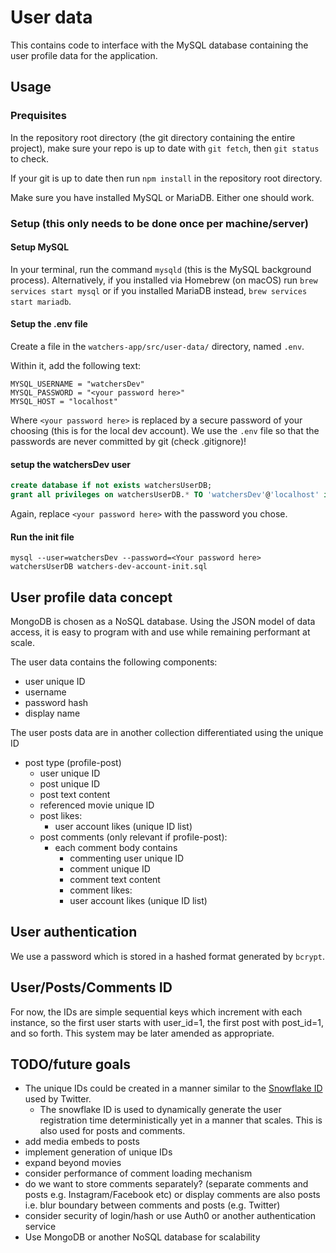 # User data

This contains code to interface with the MySQL database containing the user profile data for the application.

## Usage

### Prequisites

In the repository root directory (the git directory containing the entire project), make sure your repo is up to date with `git fetch`, then `git status` to check. 

If your git is up to date then run `npm install` in the repository root directory.

Make sure you have installed MySQL or MariaDB. Either one should work.

### Setup (this only needs to be done once per machine/server)

#### Setup MySQL

In your terminal, run the command `mysqld` (this is the MySQL background process). Alternatively, if you installed via Homebrew (on macOS) run `brew services start mysql` or if you installed MariaDB instead, `brew services start mariadb`.

#### Setup the .env file

Create a file in the `watchers-app/src/user-data/` directory, named `.env`.

Within it, add the following text: 

```env
MYSQL_USERNAME = "watchersDev"
MYSQL_PASSWORD = "<your password here>"
MYSQL_HOST = "localhost"
```

Where `<your password here>` is replaced by a secure password of your choosing (this is for the local dev account). We use the `.env` file so that the passwords are never committed by git (check .gitignore)!

#### setup the watchersDev user

```sql
create database if not exists watchersUserDB;
grant all privileges on watchersUserDB.* TO 'watchersDev'@'localhost' identified by '<your password here>';
```

Again, replace `<your password here>` with the password you chose.

#### Run the init file
`mysql --user=watchersDev --password=<Your password here> watchersUserDB watchers-dev-account-init.sql`

## User profile data concept

MongoDB is chosen as a NoSQL database. Using the JSON model of data access, it is easy to program with and use while remaining performant at scale.

The user data contains the following components:
- user unique ID
- username
- password hash
- display name

The user posts data are in another collection differentiated using the unique ID
- post type (profile-post)
	- user unique ID
	- post unique ID
	- post text content
	- referenced movie unique ID
	- post likes:
		- user account likes (unique ID list)
	- post comments (only relevant if profile-post):
		- each comment body contains
			- commenting user unique ID
			- comment unique ID
			- comment text content
			- comment likes:
			- user account likes (unique ID list)

## User authentication

We use a password which is stored in a hashed format generated by `bcrypt`.

## User/Posts/Comments ID

For now, the IDs are simple sequential keys which increment with each instance, so the first user starts with user_id=1, the first post with post_id=1, and so forth. This system may be later amended as appropriate.

## TODO/future goals

- The unique IDs could be created in a manner similar to the [Snowflake ID](https://en.wikipedia.org/wiki/Snowflake_ID) used by Twitter. 
	- The snowflake ID is used to dynamically generate the user registration time deterministically yet in a manner that scales. This is also used for posts and comments.
- add media embeds to posts
- implement generation of unique IDs
- expand beyond movies
- consider performance of comment loading mechanism
- do we want to store comments separately? (separate comments and posts e.g. Instagram/Facebook etc) or display comments are also posts i.e. blur boundary between comments and posts (e.g. Twitter)
- consider security of login/hash or use Auth0 or another authentication service
- Use MongoDB or another NoSQL database for scalability
